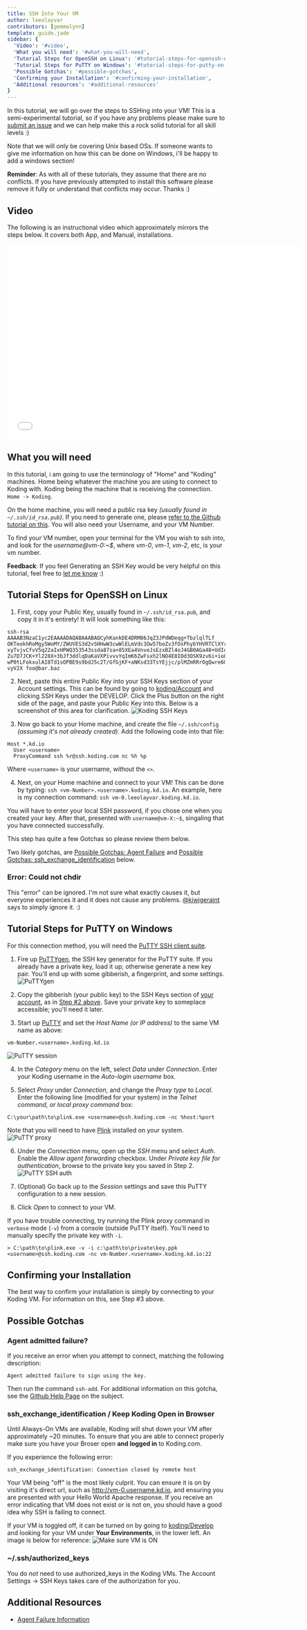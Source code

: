 ```yaml
---
title: SSH Into Your VM
author: leeolayvar
contributors: [gemmalynn]
template: guide.jade
sidebar: {
  'Video': '#video',
  'What you will need': '#what-you-will-need',
  'Tutorial Steps for OpenSSH on Linux': '#tutorial-steps-for-openssh-on-linux',
  'Tutorial Steps for PuTTY on Windows': '#tutorial-steps-for-putty-on-windows',
  'Possible Gotchas': '#possible-gotchas',
  'Confirming your Installation': '#confirming-your-installation',
  'Additional resources': '#additional-resources'
}
---
```



In this tutorial, we will go over the steps to SSHing into your VM! This
is a semi-experimental tutorial, so if you have any problems please make
sure to
[submit an issue](https://github.com/leeolayvar/koding-unofficial/issues/new)
and we can help make this a rock solid tutorial for all skill levels :)

Note that we will only be covering Unix based OSs. If someone wants to
give me information on how this can be done on Windows, i'll be happy
to add a windows section!

**Reminder**: As with all of these tutorials, they assume that there are no
conflicts. If you have previously attempted to install this software please
remove it fully or understand that conflicts may occur. Thanks :)



## Video

The following is an instructional video which approximately
mirrors the steps below. It covers both App, and Manual,
installations.

<iframe width="680" height="450" src="//www.youtube.com/embed/9tsmL61HgXU" frameborder="0" allowfullscreen></iframe>



## What you will need

In this tutorial, i am going to use the terminology of "Home" and "Koding"
machines. Home being whatever the machine you are using to connect to
Koding with. Koding being the machine that is receiving the connection.
`Home -> Koding`.

On the home machine, you will need a public rsa key *(usually found
in `~/.ssh/id_rsa.pub`)*. If you need to generate one, please
[refer to the Github tutorial on this](https://help.github.com/articles/generating-ssh-keys).
You will also need your Username, and your VM Number.

To find your VM number, open your terminal for the VM you wish to ssh into,
and look for the *username@vm-0:~$*, where *vm-0*, *vm-1*,
*vm-2*, etc, is your vm number.

**Feedback**: If you feel Generating an SSH Key would be very helpful on this
tutorial, feel free to
[let me know](https://github.com/leeolayvar/koding-unofficial/issues/new) :)




## Tutorial Steps for OpenSSH on Linux

1. First, copy your Public Key, usually found in `~/.ssh/id_rsa.pub`, and copy
  it in it's entirety! It will look something like this:
  
  ```
  ssh-rsa AAAAB3NzaC1yc2EAAAADAQABAAABAQCyhKankDE4DRM86JqZ3JPdWDeqg+TbzlqlTLf
  OKTeokhRoMgy5WoMY/ZWUVES3d2vSHHwW3cwWlELmVdc3Ow57boZv3fOsPhybYHVRTClXYr1ncS
  xyTvjvCfvV5q22aIxHPWQ353543ssda87sa+85XEa4VnveJsEzxBZl4oJ4GB0AGa48+UdIqutrg
  Zu7D7JCK+Yl228X+3bJf3ddlqDaKaVXPivvvYqImK6ZwFsxh2lNO4E8IOd3OSK9zv6i+io8PxWm
  wP0tLFokxulAI8Td1sOPBE9s9bdJ5c2T/GfGjKF+aNKsd33TsYEjjc/plMZmRRrOgQwre6OAkgM
  vyV2X foo@bar.baz
  ```
  
2. Next, paste this entire Public Key into your SSH Keys section of your
  Account settings. This can be found by going to
  [koding/Account](https://koding.com/Account) and clicking SSH Keys
  under the DEVELOP. Click the Plus button on the right side of the page,
  and paste your Public Key into this. Below is a screenshot of this area
  for clarification.
  ![Koding SSH Keys](sshkeys.png)
  
3. Now go back to your Home machine, and create the file
  `~/.ssh/config` *(assuming it's not already created)*. Add the following
  code into that file:
  
  ```
  Host *.kd.io
    User <username>
    ProxyCommand ssh %r@ssh.koding.com nc %h %p
  ```
  
  Where `<username>` is your username, without the `<>`.
  
4. Next, on your Home machine and connect to your VM! This can be
  done by typing: `ssh <vm-Number>.<username>.koding.kd.io`. An example,
  here is my connection command: `ssh vm-0.leeolayvar.koding.kd.io`.
  
  You will have to enter your local SSH password, if you chose one when you
  created your key. After that, presented with `username@vm-X:~$`, singaling
  that you have connected successfully.
  
  This step has quite a few Gotchas so please review them below.
  
  Two likely gotchas, are
  [Possible Gotchas: Agent Failure](#agent-admitted-failure?)
  and
  [Possible Gotchas: ssh_exchange_identification](#ssh_exchange_identification-/-keep-koding-open-in-browser)
  below.
  
  ### Error: Could not chdir
  
  This "error" can be ignored. I'm not sure what exactly causes it, but
  everyone experiences it and it does not cause any problems.
  [@kiwigeraint](https://koding.com/kiwigeraint) says to simply ignore it. :)

## Tutorial Steps for PuTTY on Windows

For this connection method, you will need the [PuTTY SSH client suite](http://www.chiark.greenend.org.uk/~sgtatham/putty/).

1. Fire up [PuTTYgen](http://www.chiark.greenend.org.uk/~sgtatham/putty/download.html),
  the SSH key generator for the PuTTY suite. If you already have a private key,
  load it up; otherwise generate a new key pair. You'll end up with some
  gibberish, a fingerprint, and some settings.
  ![PuTTYgen](puttygen.png)

2. Copy the gibberish (your public key) to the SSH Keys section of [your
  account](https://koding.com/Account), as in [Step #2 above](#tutorial-steps-for-openssh-on-linux).
  Save your private key to someplace accessible; you'll need it later.

3. Start up [PuTTY](http://www.chiark.greenend.org.uk/~sgtatham/putty/download.html)
  and set the _Host Name (or IP address)_ to the same VM name as above:

  `vm-Number.<username>.koding.kd.io`

  ![PuTTY session](puttysession.png)

4. In the _Category_ menu on the left, select _Data_ under _Connection_. Enter
  your Koding username in the _Auto-login username_ box.

5. Select _Proxy_ under _Connection_, and change the _Proxy type_ to _Local_.
  Enter the following line (modified for your system) in the _Telnet command,
  or local proxy command_ box:

  `C:\your\path\to\plink.exe <username>@ssh.koding.com -nc %host:%port`

  Note that you will need to have [Plink](http://www.chiark.greenend.org.uk/~sgtatham/putty/download.html)
  installed on your system.
  ![PuTTY proxy](puttyproxy.png)

6. Under the _Connection_ menu, open up the _SSH_ menu and select _Auth_.
  Enable the _Allow agent forwarding_ checkbox. Under _Private key file for
  authentication_, browse to the private key you saved in Step 2.
  ![PuTTY SSH auth](puttyauth.png)

7. (Optional) Go back up to the _Session_ settings and save this PuTTY
  configuration to a new session.

8. Click _Open_ to connect to your VM.

If you have trouble connecting, try running the Plink proxy command in `verbose`
mode (`-v`) from a console (outside PuTTY itself). You'll need to manually specify the
private key with `-i`.

`> C:\path\to\plink.exe -v -i c:\path\to\private\key.ppk <username>@ssh.koding.com -nc vm-Number.<username>.koding.kd.io:22`

## Confirming your Installation

The best way to confirm your installation is simply by connecting to your
Koding VM. For information on this, see Step #3 above.




## Possible Gotchas


### Agent admitted failure?

If you receive an error when you attempt to connect, matching the following
description:

```
Agent admitted failure to sign using the key.
```

Then run the command `ssh-add`. For additional information on this gotcha,
see the
[Github Help Page](https://help.github.com/articles/error-agent-admitted-failure-to-sign)
on the subject.



### ssh_exchange_identification / Keep Koding Open in Browser

Until Always-On VMs are available, Koding will shut down your VM after
approximately ~20 minutes. To ensure that you are able to connect properly
make sure you have your Broser open **and logged in** to Koding.com.

If you experience the following error:

```
ssh_exchange_identification: Connection closed by remote host
```

Your VM being "off" is the most likely culprit. You can ensure it is on by
visiting it's direct url, such as http://vm-0.username.kd.io, and ensuring
you are presented with your Hello World Apache response. If you receive
an error indicating that VM does not exist or is not on, you should have a
good idea why SSH is failing to connect.

If your VM is toggled off, it can be turned on by going to
[koding/Develop](https://koding.com/Develop) and looking for your VM under
**Your Environments**, in the lower left. An image is below for reference:
![Make sure VM is ON](onvm.png)



### ~/.ssh/authorized_keys

You do *not* need to use authorized_keys in the Koding VMs. The
Account Settings -> SSH Keys takes care of the authorization for you.





## Additional Resources

- [Agent Failure Information](https://help.github.com/articles/error-agent-admitted-failure-to-sign)


